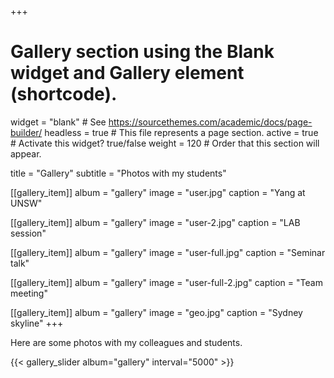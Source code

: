 +++
# Gallery section using the Blank widget and Gallery element (shortcode).
widget = "blank"  # See https://sourcethemes.com/academic/docs/page-builder/
headless = true  # This file represents a page section.
active = true  # Activate this widget? true/false
weight = 120  # Order that this section will appear.

title = "Gallery"
subtitle = "Photos with my students"

[[gallery_item]]
album = "gallery"
image = "user.jpg"
caption = "Yang at UNSW"

[[gallery_item]]
album = "gallery"
image = "user-2.jpg"
caption = "LAB session"

[[gallery_item]]
album = "gallery"
image = "user-full.jpg"
caption = "Seminar talk"

[[gallery_item]]
album = "gallery"
image = "user-full-2.jpg"
caption = "Team meeting"

[[gallery_item]]
album = "gallery"
image = "geo.jpg"
caption = "Sydney skyline"
+++

Here are some photos with my colleagues and students. 

{{< gallery_slider album="gallery" interval="5000" >}}
